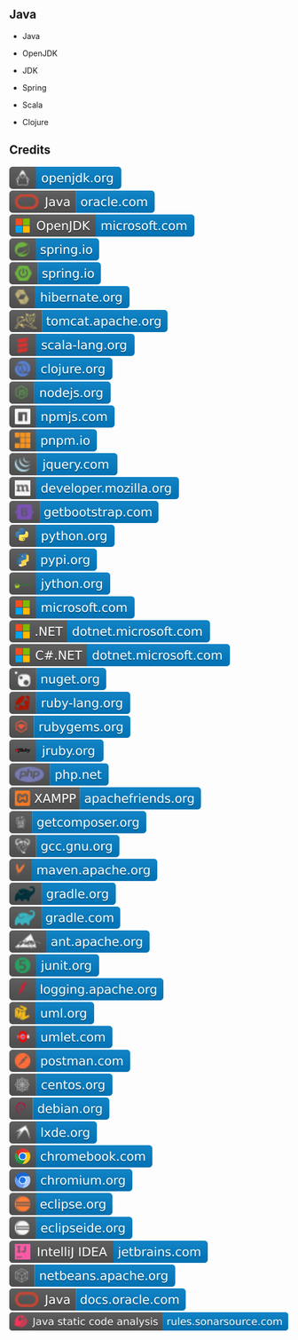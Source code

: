 Java
----

- Java

- OpenJDK

- JDK

- Spring

- Scala

- Clojure

Credits
-------
[![image](
Credits/openjdk.org.svg)](https://openjdk.org/)  
[![image](
Credits/Java-oracle.com.svg)](https://oracle.com/java/)  
[![image](
Credits/OpenJDK-microsoft.com.svg)](https://microsoft.com/openjdk/)<!--[![image](
Credits/java.com.svg)](https://java.com/)  
[![image](
Credits/dev.java.svg)](https://dev.java/)  
[![image](
Credits/inside.java.svg)](https://inside.java/)-->  
[![image](
Credits/spring.io.svg)](https://spring.io/)  
[![image](
Credits/Spring-Boot-spring.io.svg)](https://spring.io/projects/spring-boot/)  
[![image](
Credits/hibernate.org.svg)](https://hibernate.org/)  
[![image](
Credits/tomcat.apache.org.svg)](https://tomcat.apache.org/)  
[![image](
Credits/scala-lang.org.svg)](https://scala-lang.org/)  
[![image](
Credits/clojure.org.svg)](https://clojure.org/)  
[![image](
Credits/nodejs.org.svg)](https://nodejs.org/)  
[![image](
Credits/npmjs.com.svg)](https://npmjs.com/)  
[![image](
Credits/pnpm.io.svg)](https://pnpm.io/)  
[![image](
Credits/jquery.com.svg)](https://jquery.com/)  
[![image](
Credits/developer.mozilla.org.svg)](https://developer.mozilla.org/)  
[![image](
Credits/getbootstrap.com.svg)](https://getbootstrap.com/)  
[![image](
Credits/python.org.svg)](https://python.org/)  
[![image](
Credits/pypi.org.svg)](https://pypi.org/)  
[![image](
Credits/jython.org.svg)](https://jython.org/)  
[![image](
Credits/microsoft.com.svg)](https://microsoft.com/)<!--[![image](
Credits/dotnet.microsoft.com.svg)](https://dotnet.microsoft.com/)-->  
[![image](
Credits/CS.NET-dotnet.microsoft.com.svg)](https://dotnet.microsoft.com/)  
[![image](
Credits/CS-dotnet.microsoft.com.svg)](https://dotnet.microsoft.com/languages/csharp/)  
[![image](
Credits/nuget.org.svg)](https://nuget.org/)  
[![image](
Credits/ruby-lang.org.svg)](https://ruby-lang.org/)  
[![image](
Credits/rubygems.org.svg)](https://rubygems.org/)  
[![image](
Credits/jruby.org.svg)](https://jruby.org/)  
[![image](
Credits/php.net.svg)](https://php.net/)  
[![image](
Credits/apachefriends.org.svg)](https://apachefriends.org/)  
[![image](
Credits/getcomposer.org.svg)](https://getcomposer.org/)  
[![image](
Credits/gcc.gnu.org.svg)](https://gcc.gnu.org/)  
[![image](
Credits/maven.apache.org.svg)](https://maven.apache.org/)  
[![image](
Credits/gradle.org.svg)](https://gradle.org/)  
[![image](
Credits/gradle.com.svg)](https://gradle.com/)  
[![image](
Credits/ant.apache.org.svg)](https://ant.apache.org/)  
[![image](
Credits/junit.org.svg)](https://junit.org/)  
[![image](
Credits/logging.apache.org.svg)](https://logging.apache.org/)  
[![image](
Credits/uml.org.svg)](https://uml.org/)  
[![image](
Credits/umlet.com.svg)](https://umlet.com/)  
[![image](
Credits/postman.com.svg)](https://postman.com/)  
[![image](
Credits/centos.org.svg)](https://centos.org/)  
[![image](
Credits/debian.org.svg)](https://debian.org/)  
[![image](
Credits/lxde.org.svg)](https://lxde.org/)  
[![image](
Credits/chromebook.com.svg)](https://chromebook.com/)  
[![image](
Credits/chromium.org.svg)](https://chromium.org/)  
[![image](
Credits/eclipse.org.svg)](https://eclipse.org/)  
[![image](
Credits/eclipseide.org.svg)](https://eclipseide.org/)<!--[![image](
Credits/jetbrains.com.svg)](https://jetbrains.com/)-->   
[![image](
Credits/IntelliJ-IDEA-jetbrains.com.svg)](https://jetbrains.com/idea/)  
[![image](
Credits/netbeans.apache.org.svg)](https://netbeans.apache.org/)  
[![image](
Credits/Java-docs.oracle.com.svg)](https://docs.oracle.com/java/)  
[![image](
Credits/Java-static-code-analysis-rules.sonarsource.com.svg)](https://rules.sonarsource.com/java/)
